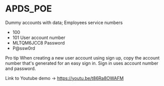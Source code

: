 # APDS_POE
 Dummy accounts with data;
 Employees service numbers
 * 100
 * 101
 User account number
 * MLTQM6JCC8
 Password
 * P@ssw0rd
 
 Pro tip
 When creating a new user account using sign up, copy the account number that's generated
 for an easy sign in. Sign in uses account number and password.
 
Link to Youtube demo -> https://youtu.be/t86Ra8OWAFM
